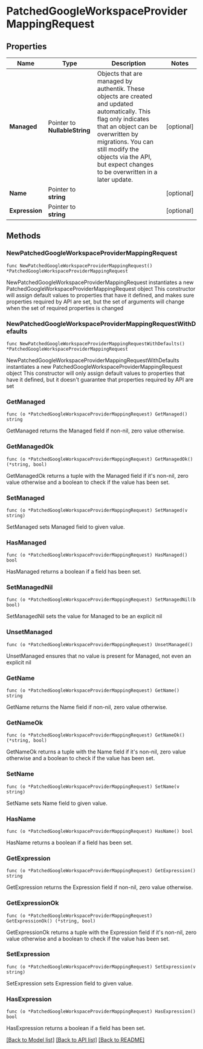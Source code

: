 # PatchedGoogleWorkspaceProviderMappingRequest

## Properties

Name | Type | Description | Notes
------------ | ------------- | ------------- | -------------
**Managed** | Pointer to **NullableString** | Objects that are managed by authentik. These objects are created and updated automatically. This flag only indicates that an object can be overwritten by migrations. You can still modify the objects via the API, but expect changes to be overwritten in a later update. | [optional] 
**Name** | Pointer to **string** |  | [optional] 
**Expression** | Pointer to **string** |  | [optional] 

## Methods

### NewPatchedGoogleWorkspaceProviderMappingRequest

`func NewPatchedGoogleWorkspaceProviderMappingRequest() *PatchedGoogleWorkspaceProviderMappingRequest`

NewPatchedGoogleWorkspaceProviderMappingRequest instantiates a new PatchedGoogleWorkspaceProviderMappingRequest object
This constructor will assign default values to properties that have it defined,
and makes sure properties required by API are set, but the set of arguments
will change when the set of required properties is changed

### NewPatchedGoogleWorkspaceProviderMappingRequestWithDefaults

`func NewPatchedGoogleWorkspaceProviderMappingRequestWithDefaults() *PatchedGoogleWorkspaceProviderMappingRequest`

NewPatchedGoogleWorkspaceProviderMappingRequestWithDefaults instantiates a new PatchedGoogleWorkspaceProviderMappingRequest object
This constructor will only assign default values to properties that have it defined,
but it doesn't guarantee that properties required by API are set

### GetManaged

`func (o *PatchedGoogleWorkspaceProviderMappingRequest) GetManaged() string`

GetManaged returns the Managed field if non-nil, zero value otherwise.

### GetManagedOk

`func (o *PatchedGoogleWorkspaceProviderMappingRequest) GetManagedOk() (*string, bool)`

GetManagedOk returns a tuple with the Managed field if it's non-nil, zero value otherwise
and a boolean to check if the value has been set.

### SetManaged

`func (o *PatchedGoogleWorkspaceProviderMappingRequest) SetManaged(v string)`

SetManaged sets Managed field to given value.

### HasManaged

`func (o *PatchedGoogleWorkspaceProviderMappingRequest) HasManaged() bool`

HasManaged returns a boolean if a field has been set.

### SetManagedNil

`func (o *PatchedGoogleWorkspaceProviderMappingRequest) SetManagedNil(b bool)`

 SetManagedNil sets the value for Managed to be an explicit nil

### UnsetManaged
`func (o *PatchedGoogleWorkspaceProviderMappingRequest) UnsetManaged()`

UnsetManaged ensures that no value is present for Managed, not even an explicit nil
### GetName

`func (o *PatchedGoogleWorkspaceProviderMappingRequest) GetName() string`

GetName returns the Name field if non-nil, zero value otherwise.

### GetNameOk

`func (o *PatchedGoogleWorkspaceProviderMappingRequest) GetNameOk() (*string, bool)`

GetNameOk returns a tuple with the Name field if it's non-nil, zero value otherwise
and a boolean to check if the value has been set.

### SetName

`func (o *PatchedGoogleWorkspaceProviderMappingRequest) SetName(v string)`

SetName sets Name field to given value.

### HasName

`func (o *PatchedGoogleWorkspaceProviderMappingRequest) HasName() bool`

HasName returns a boolean if a field has been set.

### GetExpression

`func (o *PatchedGoogleWorkspaceProviderMappingRequest) GetExpression() string`

GetExpression returns the Expression field if non-nil, zero value otherwise.

### GetExpressionOk

`func (o *PatchedGoogleWorkspaceProviderMappingRequest) GetExpressionOk() (*string, bool)`

GetExpressionOk returns a tuple with the Expression field if it's non-nil, zero value otherwise
and a boolean to check if the value has been set.

### SetExpression

`func (o *PatchedGoogleWorkspaceProviderMappingRequest) SetExpression(v string)`

SetExpression sets Expression field to given value.

### HasExpression

`func (o *PatchedGoogleWorkspaceProviderMappingRequest) HasExpression() bool`

HasExpression returns a boolean if a field has been set.


[[Back to Model list]](../README.md#documentation-for-models) [[Back to API list]](../README.md#documentation-for-api-endpoints) [[Back to README]](../README.md)


